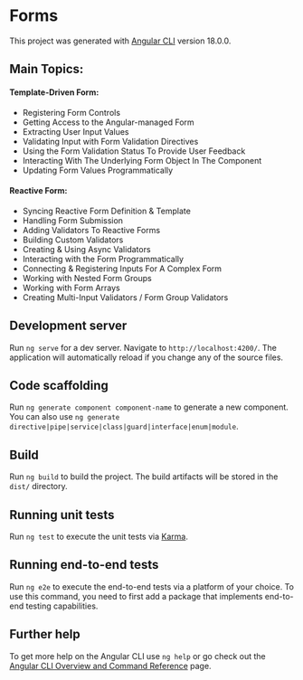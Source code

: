 # Forms

This project was generated with [Angular CLI](https://github.com/angular/angular-cli) version 18.0.0.

## Main Topics: 
#### Template-Driven Form: 
  - Registering Form Controls
  - Getting Access to the Angular-managed Form
  - Extracting User Input Values
  - Validating Input with Form Validation Directives
  - Using the Form Validation Status To Provide User Feedback
  - Interacting With The Underlying Form Object In The Component
  - Updating Form Values Programmatically

#### Reactive Form: 
  - Syncing Reactive Form Definition & Template
  - Handling Form Submission
  - Adding Validators To Reactive Forms
  - Building Custom Validators
  - Creating & Using Async Validators
  - Interacting with the Form Programmatically
  - Connecting & Registering Inputs For A Complex Form
  - Working with Nested Form Groups
  - Working with Form Arrays
  - Creating Multi-Input Validators / Form Group Validators

## Development server

Run `ng serve` for a dev server. Navigate to `http://localhost:4200/`. The application will automatically reload if you change any of the source files.

## Code scaffolding

Run `ng generate component component-name` to generate a new component. You can also use `ng generate directive|pipe|service|class|guard|interface|enum|module`.

## Build

Run `ng build` to build the project. The build artifacts will be stored in the `dist/` directory.

## Running unit tests

Run `ng test` to execute the unit tests via [Karma](https://karma-runner.github.io).

## Running end-to-end tests

Run `ng e2e` to execute the end-to-end tests via a platform of your choice. To use this command, you need to first add a package that implements end-to-end testing capabilities.

## Further help

To get more help on the Angular CLI use `ng help` or go check out the [Angular CLI Overview and Command Reference](https://angular.io/cli) page.
